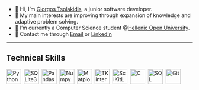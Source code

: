 - 👋 Hi, I’m <a href="https://www.linkedin.com/in/giorgos-tsolakidis-130266155/">Giorgos Tsolakidis</a>, a junior software developer.
- 👀 My main interests are improving through expansion of knowledge and adaptive problem solving.
- 🌱 I’m currently a Computer Science student @<a href="https://www.eap.gr/en/undergraduate/computer-science/">Hellenic Open University</a>.
- <span>&#128231;</span> Contact me through <a href="mailto:black_baron94@hotmail.com" target="_blank">Email</a> or <a href="https://www.linkedin.com/in/giorgos-tsolakidis-130266155/">LinkedIn</a>
<hr/>
<h2>Technical Skills</h2>
<div dir=auto>
<p dir=auto>
<img src="https://cdn3.iconfinder.com/data/icons/logos-and-brands-adobe/512/267_Python-512.png" title="Python" alt="Python" width="40" height="40" style="max-width: 100%;">&nbsp</img>
<img src="https://upload.wikimedia.org/wikipedia/commons/thumb/9/97/Sqlite-square-icon.svg/1200px-Sqlite-square-icon.svg.png" title="SQLite3" alt="SQLite3" width="40" height="40" style="max-width: 100%;">&nbsp</img>
<img src="https://upload.wikimedia.org/wikipedia/commons/thumb/2/22/Pandas_mark.svg/1200px-Pandas_mark.svg.png" title="Pandas" alt="Pandas" width="40" height="40" style="max-width: 100%;">&nbsp</img>
<img src="https://cdn.worldvectorlogo.com/logos/numpy-1.svg" title="Numpy" alt="Numpy" width="40" height="40" style="max-width: 100%;">&nbsp</img>
<img src="https://upload.wikimedia.org/wikipedia/commons/thumb/0/01/Created_with_Matplotlib-logo.svg/1024px-Created_with_Matplotlib-logo.svg.png" title="Matplotlib" alt="Matplotlib" width="40" height="40" style="max-width: 100%;">&nbsp</img>
<img src="https://static.javatpoint.com/python/images/tkinter-tutorial.png" title="TKinter" alt="TKinter" width="40" height="40" style="max-width: 100%;">&nbsp</img>
<img src="https://e7.pngegg.com/pngimages/905/45/png-clipart-scikit-learn-python-scikit-logo-brand-learning-text-computer.png" title="SciKitLearn" alt="SciKitLearn" width="40" height="40" style="max-width: 100%;">&nbsp</img>
<img src="https://cdn.icon-icons.com/icons2/2415/PNG/512/c_original_logo_icon_146611.png" title="C" alt="C" width="40" height="40" style="max-width: 100%;">&nbsp</img>
<img src="https://cdn-icons-png.flaticon.com/512/81/81513.png" title="SQL Browser" alt="SQL Browser" width="40" height="40" style="max-width: 100%;">&nbsp</img>
<img src="https://git-scm.com/images/logos/downloads/Git-Icon-1788C.png" title="Git" alt="Git" width="40" height="40" onclick="return false;" style="max-width: 100%;">&nbsp</img>
</p>
</div>
